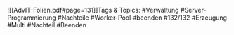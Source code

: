 
![[AdvIT-Folien.pdf#page=131]]Tags & Topics:
   #Verwaltung
   #Server-Programmierung
   #Nachteile
   #Worker-Pool
   #beenden
   #132/132
   #Erzeugung
   #Multi
   #Nachteil
   #Beenden